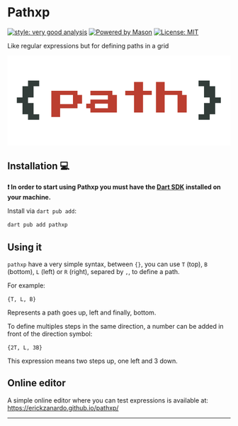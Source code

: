# Pathxp

[![style: very good analysis][very_good_analysis_badge]][very_good_analysis_link]
[![Powered by Mason](https://img.shields.io/endpoint?url=https%3A%2F%2Ftinyurl.com%2Fmason-badge)](https://github.com/felangel/mason)
[![License: MIT][license_badge]][license_link]

Like regular expressions but for defining paths in a grid

![](./banner.png)

## Installation 💻

**❗ In order to start using Pathxp you must have the [Dart SDK][dart_install_link] installed on your machine.**

Install via `dart pub add`:

```sh
dart pub add pathxp
```

## Using it

`pathxp` have a very simple syntax, between `{}`, you can use `T` (top), `B` (bottom), `L` (left)
or `R` (right), separed by `,`, to define a path.

For example:

```
{T, L, B}
```

Represents a path goes up, left and finally, bottom.

To define multiples steps in the same direction, a number can be added in front of the direction
symbol:

```
{2T, L, 3B}
```

This expression means two steps up, one left and 3 down.

## Online editor

A simple online editor where you can test expressions is available at: https://erickzanardo.github.io/pathxp/


---


[dart_install_link]: https://dart.dev/get-dart
[github_actions_link]: https://docs.github.com/en/actions/learn-github-actions
[license_badge]: https://img.shields.io/badge/license-MIT-blue.svg
[license_link]: https://opensource.org/licenses/MIT
[logo_black]: https://raw.githubusercontent.com/VGVentures/very_good_brand/main/styles/README/vgv_logo_black.png#gh-light-mode-only
[logo_white]: https://raw.githubusercontent.com/VGVentures/very_good_brand/main/styles/README/vgv_logo_white.png#gh-dark-mode-only
[mason_link]: https://github.com/felangel/mason
[very_good_analysis_badge]: https://img.shields.io/badge/style-very_good_analysis-B22C89.svg
[very_good_analysis_link]: https://pub.dev/packages/very_good_analysis
[very_good_coverage_link]: https://github.com/marketplace/actions/very-good-coverage
[very_good_ventures_link]: https://verygood.ventures
[very_good_ventures_link_light]: https://verygood.ventures#gh-light-mode-only
[very_good_ventures_link_dark]: https://verygood.ventures#gh-dark-mode-only
[very_good_workflows_link]: https://github.com/VeryGoodOpenSource/very_good_workflows
